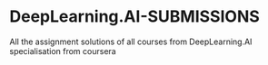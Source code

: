 # DeepLearning.AI-SUBMISSIONS
 All the assignment solutions of all courses from DeepLearning.AI specialisation from coursera 
